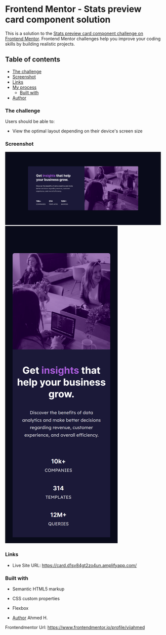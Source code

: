 # Frontend Mentor - Stats preview card component solution

This is a solution to the [Stats preview card component challenge on Frontend Mentor](https://www.frontendmentor.io/challenges/stats-preview-card-component-8JqbgoU62). Frontend Mentor challenges help you improve your coding skills by building realistic projects. 

## Table of contents

  - [The challenge](#the-challenge)
  - [Screenshot](#screenshot)
  - [Links](#links)
- [My process](#my-process)
  - [Built with](#built-with)
- [Author](#author)


### The challenge

Users should be able to:

- View the optimal layout depending on their device's screen size

### Screenshot

![landscape view](design/screenshot-wide.png)
![portrait view](design/screenshot-mobile.png)


### Links

- Live Site URL: https://card.d1sv84gt2zo4un.amplifyapp.com/


### Built with

- Semantic HTML5 markup
- CSS custom properties
- Flexbox

- [Author](#author)
Ahmed H.

Frontendmentor Url: https://www.frontendmentor.io/profile/viiahmed




